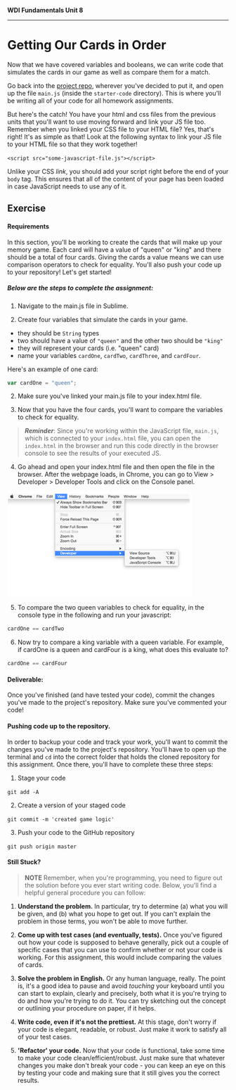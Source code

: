 **WDI Fundamentals Unit 8**

---

# Getting Our Cards in Order

Now that we have covered variables and booleans, we can write code that simulates the cards in our game as well as compare them for a match.

Go back into the [project repo](https://github.com/ga-students/wdi-fundamentals-memorygame), wherever you've decided to put it, and open up the file `main.js` (inside the `starter-code` directory). This is where you'll be writing all of your code for all homework assignments.

But here's the catch! You have your html and css files from the previous units that you'll want to use moving forward and link your JS file too. Remember when you linked your CSS file to your HTML file? Yes, that's right! It's as simple as that! Look at the following syntax to link your JS file to your HTML file so that they work together!


`<script src="some-javascript-file.js"></script>`

Unlike your CSS _link_, you should add your script right before the end of your `body` tag. This ensures that all of the content of your page has been loaded in case JavaScript needs to use any of it.



## Exercise

#### Requirements

In this section, you'll be working to create the cards that will make up your memory game. Each card will have a value of "queen" or "king" and there should be a total of four cards. Giving the cards a value means we can use comparison operators to check for equality. You'll also push your code up to your repository! Let's get started!


##### Below are the steps to complete the assignment:

1) Navigate to the main.js file in Sublime.

2) Create four variables that simulate the cards in your game.

- they should be `String` types
- two should have a value of `"queen"` and the other two should be `"king"`
- they will represent your cards (i.e. "queen" card)
- name your variables `cardOne`, `cardTwo`, `cardThree`, and `cardFour`.

Here's an example of one card:

```js
var cardOne = "queen";
```

2) Make sure you've linked your main.js file to your index.html file.

3) Now that you have the four cards, you'll want to compare the variables to check for equality.

 >**_Reminder_**: Since you're working within the JavaScript file, `main.js`, which is connected to your `index.html` file, you can open the `index.html` in the browser and run this code directly in the browser console to see the results of your executed JS.

4) Go ahead and open your index.html file and then open the file in the browser. After the webpage loads, in Chrome, you can go to View > Developer > Developer Tools and click on the Console panel.

![](/assets/chapter5/developer.png)

5) To compare the two queen variables to check for equality, in the console type in the following and run your javascript:

```js
cardOne == cardTwo
```

6) Now try to compare a king variable with a queen variable. For example, if cardOne is a queen and cardFour is a king, what does this evaluate to?

```js
cardOne == cardFour
```

#### Deliverable:

Once you've finished (and have tested your code), commit the changes you've made to the project's repository. Make sure you've commented your code!

#### Pushing code up to the repository.

In order to backup your code and track your work, you'll want to commit the changes you've made to the project's repository. You'll have to open up the terminal and `cd` into the correct folder that holds the cloned repository for this assignment. Once there, you'll have to complete these three steps:

1) Stage your code

`git add -A`

2) Create a version of your staged code

`git commit -m 'created game logic'`

3) Push your code to the GitHub repository

`git push origin master`

#### Still Stuck?

> **NOTE** Remember, when you're programming, you need to figure out the solution before you ever start writing code. Below, you'll find a helpful general procedure you can follow:

1. **Understand the problem.** In particular, try to determine (a) what you will be given, and (b) what you hope to get out. If you can't explain the problem in those terms, you won't be able to move further.

2. **Come up with test cases (and eventually, tests).** Once you've figured out how your code is supposed to behave generally, pick out a couple of specific cases that you can use to confirm whether or not your code is working. For this assignment, this would include comparing the values of cards.

3. **Solve the problem in English.** Or any human language, really. The point is, it's a good idea to pause and avoid *touching* your keyboard until you can start to explain, clearly and precisely, both what it is you're trying to do and how you're trying to do it. You can try sketching out the concept or outlining your procedure on paper, if it helps.

4. **Write code, even if it's not the prettiest.** At this stage, don't worry if your code is elegant, readable, or robust. Just make it work to satisfy all of your test cases.

5. **'Refactor' your code.** Now that your code is functional, take some time to make your code clean/efficient/robust. Just make sure that whatever changes you make don't break your code - you can keep an eye on this by testing your code and making sure that it still gives you the correct results.
